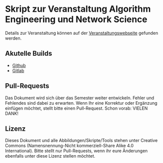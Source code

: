 # Skript zur Veranstaltung Algorithm Engineering und Network Science

Details zur Veranstaltung können auf der [Veranstaltungswebseite](https://aeffm.de/netsci23) gefunden werden.

## Akutelle Builds

- [Github](https://manpen.github.io/netsci/skript.pdf)
- [Gitlab](https://gitlab.ae.cs.uni-frankfurt.de/lehre/netsci/-/jobs/artifacts/master/raw/skript.pdf?job=compile)

## Pull-Requests

Das Dokument wird sich über das Semester weiter entwickeln.
Fehler und Fehlendes sind dabei zu erwarten.
Wenn Ihr eine Korrektur oder Ergänzung einfügen möchtet, stellt bitte einen Pull-Request.
Schon vorab: VIELEN DANK!

## Lizenz

Dieses Dokument und alle Abbildungen/Skripte/Tools stehen unter Creative Commons (Namensnennung-Nicht kommerziell-Share Alike 4.0 International).
Bitte stellt nur Pull-Requests, wenn ihr eure Änderungen ebenfalls unter diese Lizenz stellen möchtet.
